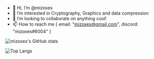 - 👋 Hi, I’m @mizoxes
- 👀 I’m interested in Cryptography, Graphics and data compression
- 💞️ I’m looking to collaborate on anything cool!
- 📫 How to reach me { email: "mizoxes@gmail.com", discord: "mizoxes#6004" }

![mizoxes's GitHub stats](https://github-readme-stats.vercel.app/api?username=mizoxes&show_icons=true&theme=tokyonight)

![Top Langs](https://github-readme-stats.vercel.app/api/top-langs/?username=mizoxes&layout=compact&theme=tokyonight)

<!-- [<img src="https://data.typeracer.com/misc/badge?user=mizoxes" alt="typing speed">](https://data.typeracer.com/pit/profile?user=mizoxes) -->
